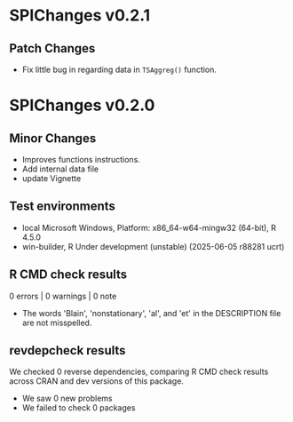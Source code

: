 # SPIChanges v0.2.1

## Patch Changes

-   Fix little bug in regarding data in `TSAggreg()` function.

# SPIChanges v0.2.0

## Minor Changes

-   Improves functions instructions.
-   Add internal data file
-   update Vignette

## Test environments

-   local Microsoft Windows, Platform: x86_64-w64-mingw32 (64-bit), R 4.5.0
-   win-builder, R Under development (unstable) (2025-06-05 r88281 ucrt)

## R CMD check results

0 errors | 0 warnings | 0 note

* The words 'Blain', 'nonstationary', 'al', and 'et' in the DESCRIPTION file are not misspelled.

## revdepcheck results

We checked 0 reverse dependencies, comparing R CMD check results across CRAN and dev versions of this package.

 * We saw 0 new problems
 * We failed to check 0 packages
